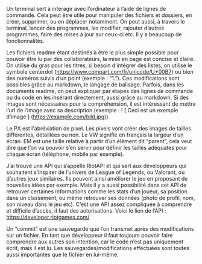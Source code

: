 Un terminal sert à interagir avec l’ordinateur à l’aide de lignes de commande. Cela peut être utile pour manipuler des fichiers et dossiers, en créer, supprimer, ou en déplacer notamment. On peut aussi, à travers le terminal, lancer des programmes, les modifier, rajouter d’autres programmes, faire des mises à jour sur ceux-ci etc. Il y a beaucoup de fonctionnalités. 

Les fichiers readme étant destinés à être le plus simple possible pour pouvoir être lu par des collaborateurs, la mise en page est concise et claire. On utilise du gras pour les titres, si besoin d’intégrer des listes, on utilise le symbole centerdot (https://www.compart.com/fr/unicode/U+00B7) ou bien des numéros suivis d’un point (exemple : “1.”). Ces modifications sont possibles grâce au markdown, le langage de balisage. Parfois, dans les documents readme, on peut expliquer par étapes des lignes de commande ou du code en les insérant directement, aussi grâce au markdown. Si des images sont nécessaires pour la compréhension, il est intéressant de mettre l’url de l’image avec sa description (exemple : ! [ Ceci est un exemple d’image ] (https://example.com/bild.jpg)). 

Le PX est l'abréviation de pixel. Les pixels vont créer des images de tailles différentes, détaillées ou non. 
Le VW signifie en français la largeur d’un écran. 
EM est une taille relative à partir d’un élément dit “parent”, cela veut dire que l’on va pouvoir s’en servir pour définir les tailles adéquates pour chaque écran (téléphone, mobile par exemple).

J’ai trouvé une API qui s’appelle RiotAPI et qui sert aux développeurs qui souhaitent s’inspirer de l’univers de League of Legends, ou Valorant, ou d’autres jeux similaires. Ils peuvent ainsi améliorer le jeu en proposant de nouvelles idées par exemple. Mais il y a aussi possibilité dans cet API de retrouver certaines informations comme les stats d’un joueur, sa position dans un classement, ou même retrouver ses données (photo de profil, nom, son niveau dans le jeu etc). C’est une API assez compliquée à comprendre et difficile d’accès, il faut des autorisations.
Voici le lien de l’API : https://developer.riotgames.com/

Un “commit” est une sauvegarde que l’on transmet après des modifications sur un fichier. En tant que développeur il faut toujours pouvoir faire comprendre aux autres son intention, car le code n’est pas uniquement écrit, mais il est lu. Les sauvegardes/modifications effectuées sont toutes aussi importantes que le fichier en lui-même. 
